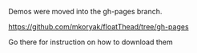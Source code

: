 Demos were moved into the gh-pages branch.

https://github.com/mkoryak/floatThead/tree/gh-pages

Go there for instruction on how to download them
